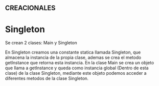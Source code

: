 ## CREACIONALES
# Singleton

Se crean 2 clases: Main y Singleton

En Singleton creamos una constante statica llamada Singleton, que almacena la instancia de la propia clase, ademas se crea el metodo getInstance que retorna esta instancia.
En la clase Main se crea un objeto que llama a getInstance y queda como instancia global (Dentro de esta clase) de la clase Singleton, mediante este objeto podemos acceder a diferentes metodos de la clase Singleton.

